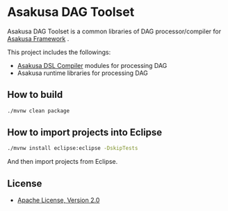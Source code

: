 # Asakusa DAG Toolset
Asakusa DAG Toolset is a common libraries of DAG processor/compiler for [Asakusa Framework](https://github.com/asakusafw/asakusafw) .

This project includes the followings:

* [Asakusa DSL Compiler](https://github.com/asakusafw/asakusafw-compiler) modules for processing DAG
* Asakusa runtime libraries for processing DAG

## How to build
```sh
./mvnw clean package
```

## How to import projects into Eclipse
```sh
./mvnw install eclipse:eclipse -DskipTests
```

And then import projects from Eclipse.

## License
* [Apache License, Version 2.0](http://www.apache.org/licenses/LICENSE-2.0)
